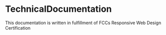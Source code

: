 # TechnicalDocumentation
This documentation is written in fulfillment of FCCs Responsive Web Design Certification
